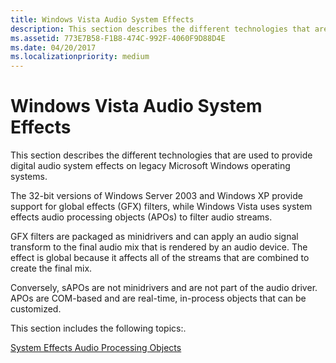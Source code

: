 ```yaml
---
title: Windows Vista Audio System Effects
description: This section describes the different technologies that are used to provide digital audio system effects on legacy Microsoft Windows operating systems.
ms.assetid: 773E7B58-F1B8-474C-992F-4060F9D88D4E
ms.date: 04/20/2017
ms.localizationpriority: medium
---
```


# Windows Vista Audio System Effects


This section describes the different technologies that are used to provide digital audio system effects on legacy Microsoft Windows operating systems.

The 32-bit versions of Windows Server 2003 and Windows XP provide support for global effects (GFX) filters, while Windows Vista uses system effects audio processing objects (APOs) to filter audio streams.

GFX filters are packaged as minidrivers and can apply an audio signal transform to the final audio mix that is rendered by an audio device. The effect is global because it affects all of the streams that are combined to create the final mix.

Conversely, sAPOs are not minidrivers and are not part of the audio driver. APOs are COM-based and are real-time, in-process objects that can be customized.

This section includes the following topics:.

[System Effects Audio Processing Objects](system-effects-audio-processing-objects.md)

 

 





